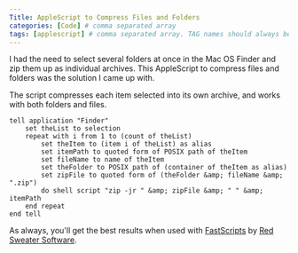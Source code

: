 ```yaml
---
Title: AppleScript to Compress Files and Folders
categories: [Code] # comma separated array
tags: [applescript] # comma separated array. TAG names should always be lowercase
---
```


I had the need to select several folders at once in the Mac OS Finder and zip them up as individual archives. This AppleScript to compress files and folders was the solution I came up with.

The script compresses each item selected into its own archive, and works with both folders and files.

````applescript
tell application "Finder"
    set theList to selection
    repeat with i from 1 to (count of theList)
        set theItem to (item i of theList) as alias
        set itemPath to quoted form of POSIX path of theItem
        set fileName to name of theItem
        set theFolder to POSIX path of (container of theItem as alias)
        set zipFile to quoted form of (theFolder &amp; fileName &amp; ".zip")
        do shell script "zip -jr " &amp; zipFile &amp; " " &amp; itemPath
    end repeat
end tell
````
As always, you'll get the best results when used with <a href="http://www.red-sweater.com/fastscripts/">FastScripts</a> by <a href="http://www.red-sweater.com/">Red Sweater Software</a>.